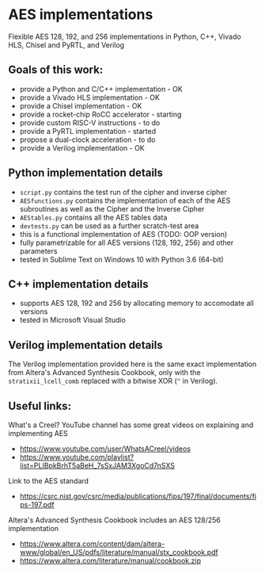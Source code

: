# AES implementations
Flexible AES 128, 192, and 256 implementations in Python, C++, Vivado HLS, Chisel and PyRTL, and Verilog

## Goals of this work:
- provide a Python and C/C++ implementation - OK
- provide a Vivado HLS implementation - OK
- provide a Chisel implementation - OK
- provide a rocket-chip RoCC accelerator - starting
- provide custom RISC-V instructions - to do
- provide a PyRTL implementation - started
- propose a dual-clock acceleration - to do
- provide a Verilog implementation - OK

## Python implementation details
- `script.py` contains the test run of the cipher and inverse cipher
- `AESfunctions.py` contains the implementation of each of the AES subroutines as well as the Cipher and the Inverse Cipher
- `AEStables.py` contains all the AES tables data
- `devtests.py` can be used as a further scratch-test area
- this is a functional implementation of AES (TODO: OOP version)
- fully parametrizable for all AES versions (128, 192, 256) and other parameters 
- tested in Sublime Text on Windows 10 with Python 3.6 (64-bit)

## C++ implementation details
- supports AES 128, 192 and 256 by allocating memory to accomodate all versions
- tested in Microsoft Visual Studio

## Verilog implementation details
The Verilog implementation provided here is the same exact implementation from Altera's Advanced Synthesis Cookbook, only with the `stratixii_lcell_comb` replaced with a bitwise XOR (`^` in Verilog).

## Useful links:

What's a Creel? YouTube channel has some great videos on explaining and implementing AES
- https://www.youtube.com/user/WhatsACreel/videos
- https://www.youtube.com/playlist?list=PLIBpkBrhT5aBeH_7sSxJAM3XgoCd7nSXS

Link to the AES standard
- https://csrc.nist.gov/csrc/media/publications/fips/197/final/documents/fips-197.pdf

Altera's Advanced Synthesis Cookbook includes an AES 128/256 implementation
- https://www.altera.com/content/dam/altera-www/global/en_US/pdfs/literature/manual/stx_cookbook.pdf
- https://www.altera.com/literature/manual/cookbook.zip
